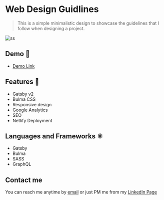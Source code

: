 # Web Design Guidlines

> This is a simple minimalistic design to showcase the guidelines that I follow when designing a project.

![ss](https://i.imgur.com/le8YFRa.png)


## Demo 💯

- [Demo Link](https://tender-raman-99e09b.netlify.com/)

## Features 🚀

- Gatsby v2
- Bulma CSS
- Responsive design
- Google Analytics
- SEO
- Netlify Deployment

## Languages and Frameworks ⚛️

- Gatsby
- Bulma
- SASS
- GraphQL

## Contact me

You can reach me anytime by [email](http://www.stevemarvins.dev@gmail.com/) or just PM me from my [LinkedIn Page](www.linkedin.com/in/stevemarvins-dev)
